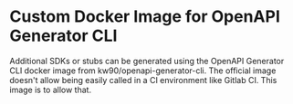 # Custom Docker Image for OpenAPI Generator CLI

Additional SDKs or stubs can be generated using the OpenAPI Generator CLI docker
image from kw90/openapi-generator-cli. The official image doesn't allow being
easily called in a CI environment like Gitlab CI. This image is to allow that.

